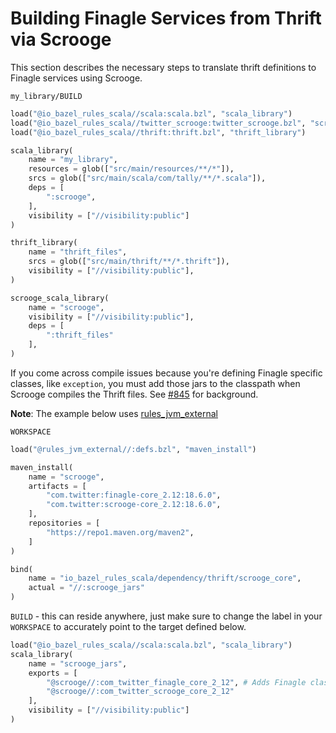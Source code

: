 # Building Finagle Services from Thrift via Scrooge

This section describes the necessary steps to translate thrift definitions to
Finagle services using Scrooge.

`my_library/BUILD`

```python
load("@io_bazel_rules_scala//scala:scala.bzl", "scala_library")
load("@io_bazel_rules_scala//twitter_scrooge:twitter_scrooge.bzl", "scrooge_scala_library")
load("@io_bazel_rules_scala//thrift:thrift.bzl", "thrift_library")

scala_library(
    name = "my_library",
    resources = glob(["src/main/resources/**/*"]),
    srcs = glob(["src/main/scala/com/tally/**/*.scala"]),
    deps = [
        ":scrooge",
    ],
    visibility = ["//visibility:public"]
)

thrift_library(
    name = "thrift_files",
    srcs = glob(["src/main/thrift/**/*.thrift"]),
    visibility = ["//visibility:public"],
)

scrooge_scala_library(
    name = "scrooge",
    visibility = ["//visibility:public"],
    deps = [
        ":thrift_files"
    ],
)
```


If you come across compile issues because you're defining Finagle specific classes, like `exception`, you must add those jars to the classpath when Scrooge compiles the Thrift files. See [#845](https://github.com/bazelbuild/rules_scala/issues/845) for background.

**Note**: The example below uses [rules_jvm_external](https://github.com/bazelbuild/rules_jvm_external)


`WORKSPACE`

```python
load("@rules_jvm_external//:defs.bzl", "maven_install")

maven_install(
    name = "scrooge",
    artifacts = [
        "com.twitter:finagle-core_2.12:18.6.0",
        "com.twitter:scrooge-core_2.12:18.6.0",
    ],
    repositories = [
        "https://repo1.maven.org/maven2",
    ]
)

bind(
    name = "io_bazel_rules_scala/dependency/thrift/scrooge_core",
    actual = "//:scrooge_jars"
)
```

`BUILD` - this can reside anywhere, just make sure to change the label in your `WORKSPACE` to accurately point to the target defined below.

```python
load("@io_bazel_rules_scala//scala:scala.bzl", "scala_library")
scala_library(
    name = "scrooge_jars",
    exports = [
        "@scrooge//:com_twitter_finagle_core_2_12", # Adds Finagle classes to the classpath.
        "@scrooge//:com_twitter_scrooge_core_2_12"
    ],
    visibility = ["//visibility:public"]
)
```



